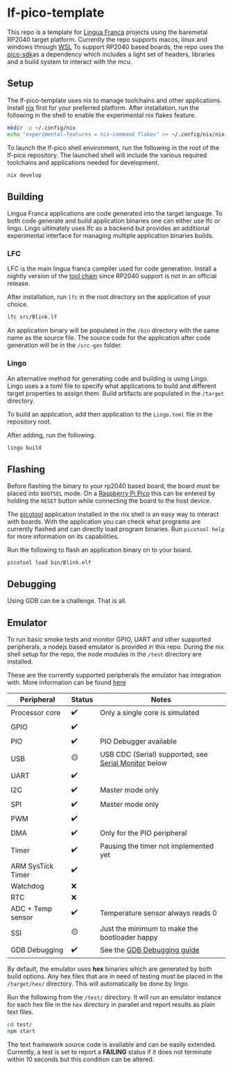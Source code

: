 # lf-pico-template
This repo is a template for [Lingua Franca](https://www.lf-lang.org/) projects using the baremetal RP2040 target platform. Currently the repo supports macos, linux and windows through [WSL](https://learn.microsoft.com/en-us/windows/wsl/install)
To support RP2040 based boards, the repo uses the [pico-sdk](https://github.com/raspberrypi/pico-sdk/tree/master/src)as a dependency which includes a light set of headers, libraries and a build system to interact with the mcu.

## Setup
The lf-pico-template uses nix to manage toolchains and other applications. Install [nix](https://nixos.org/download.html) first for your preferred platform. After installation, run the following in the shell to enable the experimental nix flakes feature.
``` bash
mkdir -p ~/.config/nix
echo "experimental-features = nix-command flakes" >> ~/.config/nix/nix.conf
```

To launch the lf-pico shell environment, run the following in the root of the lf-pico repository. The launched shell will include the various required toolchains and applications needed for development.
```bash
nix develop
```

## Building
Lingua Franca applications are code generated into the target language. To both code generate and build application binaries one can either use lfc or lingo. Lingo ultimately uses lfc as a backend but provides an additional experimental interface for managing multiple application binaries builds.

### LFC
LFC is the main lingua franca compiler used for code generation. Install a nightly version of the [tool chain](https://github.com/lf-lang/lingua-franca/releases/tag/nightly) since RP2040 support is not in an official release.

After installation, run ``lfc`` in the root directory on the application of your choice.
``` bash
lfc src/Blink.lf
```
An application binary will be populated in the ``/bin`` directory with the same name as the source file. The source code for the application after code generation will be in the ``/src-gen`` folder.

### Lingo
An alternative method for generating code and building is using Lingo. Lingo uses a a toml file to specify what applications to build and different target properties to assign them. Build artifacts are populated in the ``/target`` directory.

To build an application, add then application to the ``Lingo.toml`` file in the repository root.

After adding, run the following.
``` bash
lingo build
```

## Flashing
Before flashing the binary to your rp2040 based board, the board must be placed into ``BOOTSEL`` mode. On a [Raspberry Pi Pico](https://www.raspberrypi.com/products/raspberry-pi-pico/) this can be entered by holding the ``RESET`` button while connecting the board to the host device.

The [picotool](https://github.com/raspberrypi/picotool) application installed in the nix shell is an easy way to interact with boards.
With the application you can check what programs are currently flashed and can directly load program binaries. Run ``picotool help`` for more information on its capabilities.

Run the following to flash an application binary on to your board.
``` shell
picotool load bin/Blink.elf
```

## Debugging
Using GDB can be a challenge. That is all.



## Emulator
To run basic smoke tests and monitor GPIO, UART and other supported peripherals, a nodejs based emulator is provided in this repo. During the nix shell setup for the repo, the node modules in the ``/test`` directory are installed. 

These are the currently supported peripherals the emulator has integration with. More information can be found [here](https://docs.wokwi.com/parts/wokwi-pi-pico)
<table>
<thead><tr><th>Peripheral</th><th>Status</th><th>Notes</th></tr></thead><tbody><tr><td>Processor core</td><td>✔️</td><td>Only a single core is simulated</td></tr><tr><td>GPIO</td><td>✔️</td><td></td></tr><tr><td>PIO</td><td>✔️</td><td>PIO Debugger available</td></tr><tr><td>USB</td><td>🟡</td><td>USB CDC (Serial) supported, see <a href="#serial-monitor">Serial Monitor</a> below</td></tr><tr><td>UART</td><td>✔️</td><td></td></tr><tr><td>I2C</td><td>✔️</td><td>Master mode only</td></tr><tr><td>SPI</td><td>✔️</td><td>Master mode only</td></tr><tr><td>PWM</td><td>✔️</td><td></td></tr><tr><td>DMA</td><td>✔️</td><td>Only for the PIO peripheral</td></tr><tr><td>Timer</td><td>✔️</td><td>Pausing the timer not implemented yet</td></tr><tr><td>ARM SysTick Timer</td><td>✔️</td><td></td></tr><tr><td>Watchdog</td><td>❌</td><td></td></tr><tr><td>RTC</td><td>❌</td><td></td></tr><tr><td>ADC + Temp sensor</td><td>✔️</td><td>Temperature sensor always reads 0</td></tr><tr><td>SSI</td><td>🟡</td><td>Just the minimum to make the bootloader happy</td></tr><tr><td>GDB Debugging</td><td>✔️</td><td>See the <a href="/gdb-debugging">GDB Debugging guide</a></td></tr></tbody>
</table>


By default, the emulator uses **hex** binaries which are generated by both build options. Any hex files that are in need of testing must be placed in the ``/target/hex/`` directory. This will automatically be done by *lingo*.

Run the following from the ``/test/`` directory. It will run an emulator instance for each hex file in the ``hex`` directory in parallel and report results as plain text files.
``` bash
cd test/
npm start
```
The text framework source code is available and can be easily extended. Currently, a test is set to report a **FAILING** status if it does not terminate within 10 seconds but this condition can be altered.

